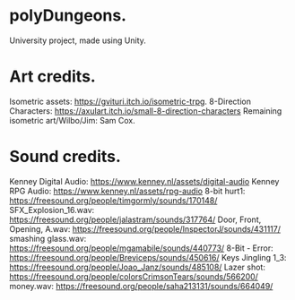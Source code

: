 # polyDungeons.

University project, made using Unity. 

# Art credits.
Isometric assets: https://gvituri.itch.io/isometric-trpg.
8-Direction Characters: https://axulart.itch.io/small-8-direction-characters
Remaining isometric art/Wilbo/Jim: Sam Cox. 

# Sound credits. 
Kenney Digital Audio: https://www.kenney.nl/assets/digital-audio
Kenney RPG Audio: https://www.kenney.nl/assets/rpg-audio
8-bit hurt1: https://freesound.org/people/timgormly/sounds/170148/
SFX_Explosion_16.wav: https://freesound.org/people/jalastram/sounds/317764/
Door, Front, Opening, A.wav: https://freesound.org/people/InspectorJ/sounds/431117/
smashing glass.wav: https://freesound.org/people/mgamabile/sounds/440773/
8-Bit - Error: https://freesound.org/people/Breviceps/sounds/450616/
Keys Jingling 1_3: https://freesound.org/people/Joao_Janz/sounds/485108/
Lazer shot: https://freesound.org/people/colorsCrimsonTears/sounds/566200/
money.wav: https://freesound.org/people/saha213131/sounds/664049/

